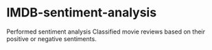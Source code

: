 # IMDB-sentiment-analysis
Performed sentiment analysis Classified movie reviews based on their positive or negative sentiments.
